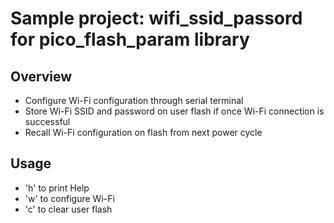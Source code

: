 # Sample project: wifi_ssid_passord for pico_flash_param library

## Overview
* Configure Wi-Fi configuration through serial terminal
* Store Wi-Fi SSID and password on user flash if once Wi-Fi connection is successful
* Recall Wi-Fi configuration on flash from next power cycle 

## Usage
* 'h' to print Help
* 'w' to configure Wi-Fi
* 'c' to clear user flash
